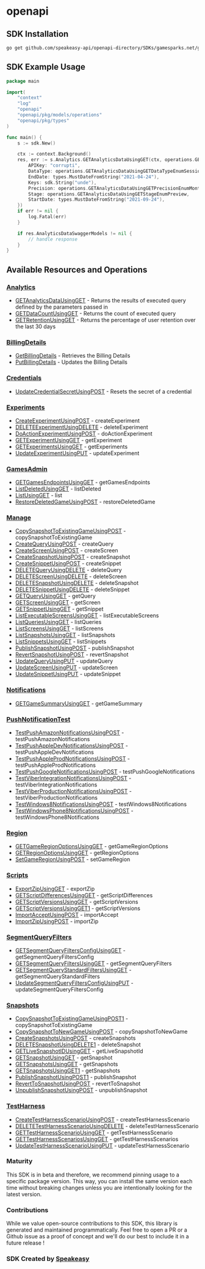 # openapi

<!-- Start SDK Installation -->
## SDK Installation

```bash
go get github.com/speakeasy-api/openapi-directory/SDKs/gamesparks.net/game-details/v2/go
```
<!-- End SDK Installation -->

## SDK Example Usage
<!-- Start SDK Example Usage -->
```go
package main

import(
	"context"
	"log"
	"openapi"
	"openapi/pkg/models/operations"
	"openapi/pkg/types"
)

func main() {
    s := sdk.New()

    ctx := context.Background()
    res, err := s.Analytics.GETAnalyticsDataUsingGET(ctx, operations.GETAnalyticsDataUsingGETRequest{
        APIKey: "corrupti",
        DataType: operations.GETAnalyticsDataUsingGETDataTypeEnumSessionAnalytic,
        EndDate: types.MustDateFromString("2021-04-24"),
        Keys: sdk.String("unde"),
        Precision: operations.GETAnalyticsDataUsingGETPrecisionEnumMonthly,
        Stage: operations.GETAnalyticsDataUsingGETStageEnumPreview,
        StartDate: types.MustDateFromString("2021-09-24"),
    })
    if err != nil {
        log.Fatal(err)
    }

    if res.AnalyticsDataSwaggerModels != nil {
        // handle response
    }
}
```
<!-- End SDK Example Usage -->

<!-- Start SDK Available Operations -->
## Available Resources and Operations


### [Analytics](docs/analytics/README.md)

* [GETAnalyticsDataUsingGET](docs/analytics/README.md#getanalyticsdatausingget) - Returns the results of executed query defined by the parameters passed in
* [GETDataCountUsingGET](docs/analytics/README.md#getdatacountusingget) - Returns the count of executed query
* [GETRetentionUsingGET](docs/analytics/README.md#getretentionusingget) - Returns the percentage of user retention over the last 30 days

### [BillingDetails](docs/billingdetails/README.md)

* [GetBillingDetails](docs/billingdetails/README.md#getbillingdetails) - Retrieves the Billing Details
* [PutBillingDetails](docs/billingdetails/README.md#putbillingdetails) - Updates the Billing Details

### [Credentials](docs/credentials/README.md)

* [UpdateCredentialSecretUsingPOST](docs/credentials/README.md#updatecredentialsecretusingpost) - Resets the secret of a credential

### [Experiments](docs/experiments/README.md)

* [CreateExperimentUsingPOST](docs/experiments/README.md#createexperimentusingpost) - createExperiment
* [DELETEExperimentUsingDELETE](docs/experiments/README.md#deleteexperimentusingdelete) - deleteExperiment
* [DoActionExperimentUsingPOST](docs/experiments/README.md#doactionexperimentusingpost) - doActionExperiment
* [GETExperimentUsingGET](docs/experiments/README.md#getexperimentusingget) - getExperiment
* [GETExperimentsUsingGET](docs/experiments/README.md#getexperimentsusingget) - getExperiments
* [UpdateExperimentUsingPUT](docs/experiments/README.md#updateexperimentusingput) - updateExperiment

### [GamesAdmin](docs/gamesadmin/README.md)

* [GETGamesEndpointsUsingGET](docs/gamesadmin/README.md#getgamesendpointsusingget) - getGamesEndpoints
* [ListDeletedUsingGET](docs/gamesadmin/README.md#listdeletedusingget) - listDeleted
* [ListUsingGET](docs/gamesadmin/README.md#listusingget) - list
* [RestoreDeletedGameUsingPOST](docs/gamesadmin/README.md#restoredeletedgameusingpost) - restoreDeletedGame

### [Manage](docs/manage/README.md)

* [CopySnapshotToExistingGameUsingPOST](docs/manage/README.md#copysnapshottoexistinggameusingpost) - copySnapshotToExistingGame
* [CreateQueryUsingPOST](docs/manage/README.md#createqueryusingpost) - createQuery
* [CreateScreenUsingPOST](docs/manage/README.md#createscreenusingpost) - createScreen
* [CreateSnapshotUsingPOST](docs/manage/README.md#createsnapshotusingpost) - createSnapshot
* [CreateSnippetUsingPOST](docs/manage/README.md#createsnippetusingpost) - createSnippet
* [DELETEQueryUsingDELETE](docs/manage/README.md#deletequeryusingdelete) - deleteQuery
* [DELETEScreenUsingDELETE](docs/manage/README.md#deletescreenusingdelete) - deleteScreen
* [DELETESnapshotUsingDELETE](docs/manage/README.md#deletesnapshotusingdelete) - deleteSnapshot
* [DELETESnippetUsingDELETE](docs/manage/README.md#deletesnippetusingdelete) - deleteSnippet
* [GETQueryUsingGET](docs/manage/README.md#getqueryusingget) - getQuery
* [GETScreenUsingGET](docs/manage/README.md#getscreenusingget) - getScreen
* [GETSnippetUsingGET](docs/manage/README.md#getsnippetusingget) - getSnippet
* [ListExecutableScreensUsingGET](docs/manage/README.md#listexecutablescreensusingget) - listExecutableScreens
* [ListQueriesUsingGET](docs/manage/README.md#listqueriesusingget) - listQueries
* [ListScreensUsingGET](docs/manage/README.md#listscreensusingget) - listScreens
* [ListSnapshotsUsingGET](docs/manage/README.md#listsnapshotsusingget) - listSnapshots
* [ListSnippetsUsingGET](docs/manage/README.md#listsnippetsusingget) - listSnippets
* [PublishSnapshotUsingPOST](docs/manage/README.md#publishsnapshotusingpost) - publishSnapshot
* [RevertSnapshotUsingPOST](docs/manage/README.md#revertsnapshotusingpost) - revertSnapshot
* [UpdateQueryUsingPUT](docs/manage/README.md#updatequeryusingput) - updateQuery
* [UpdateScreenUsingPUT](docs/manage/README.md#updatescreenusingput) - updateScreen
* [UpdateSnippetUsingPUT](docs/manage/README.md#updatesnippetusingput) - updateSnippet

### [Notifications](docs/notifications/README.md)

* [GETGameSummaryUsingGET](docs/notifications/README.md#getgamesummaryusingget) - getGameSummary

### [PushNotificationTest](docs/pushnotificationtest/README.md)

* [TestPushAmazonNotificationsUsingPOST](docs/pushnotificationtest/README.md#testpushamazonnotificationsusingpost) - testPushAmazonNotifications
* [TestPushAppleDevNotificationsUsingPOST](docs/pushnotificationtest/README.md#testpushappledevnotificationsusingpost) - testPushAppleDevNotifications
* [TestPushAppleProdNotificationsUsingPOST](docs/pushnotificationtest/README.md#testpushappleprodnotificationsusingpost) - testPushAppleProdNotifications
* [TestPushGoogleNotificationsUsingPOST](docs/pushnotificationtest/README.md#testpushgooglenotificationsusingpost) - testPushGoogleNotifications
* [TestViberIntegrationNotificationsUsingPOST](docs/pushnotificationtest/README.md#testviberintegrationnotificationsusingpost) - testViberIntegrationNotifications
* [TestViberProductionNotificationsUsingPOST](docs/pushnotificationtest/README.md#testviberproductionnotificationsusingpost) - testViberProductionNotifications
* [TestWindows8NotificationsUsingPOST](docs/pushnotificationtest/README.md#testwindows8notificationsusingpost) - testWindows8Notifications
* [TestWindowsPhone8NotificationsUsingPOST](docs/pushnotificationtest/README.md#testwindowsphone8notificationsusingpost) - testWindowsPhone8Notifications

### [Region](docs/region/README.md)

* [GETGameRegionOptionsUsingGET](docs/region/README.md#getgameregionoptionsusingget) - getGameRegionOptions
* [GETRegionOptionsUsingGET](docs/region/README.md#getregionoptionsusingget) - getRegionOptions
* [SetGameRegionUsingPOST](docs/region/README.md#setgameregionusingpost) - setGameRegion

### [Scripts](docs/scripts/README.md)

* [ExportZipUsingGET](docs/scripts/README.md#exportzipusingget) - exportZip
* [GETScriptDifferencesUsingGET](docs/scripts/README.md#getscriptdifferencesusingget) - getScriptDifferences
* [GETScriptVersionsUsingGET](docs/scripts/README.md#getscriptversionsusingget) - getScriptVersions
* [GETScriptVersionsUsingGET1](docs/scripts/README.md#getscriptversionsusingget1) - getScriptVersions
* [ImportAcceptUsingPOST](docs/scripts/README.md#importacceptusingpost) - importAccept
* [ImportZipUsingPOST](docs/scripts/README.md#importzipusingpost) - importZip

### [SegmentQueryFilters](docs/segmentqueryfilters/README.md)

* [GETSegmentQueryFiltersConfigUsingGET](docs/segmentqueryfilters/README.md#getsegmentqueryfiltersconfigusingget) - getSegmentQueryFiltersConfig
* [GETSegmentQueryFiltersUsingGET](docs/segmentqueryfilters/README.md#getsegmentqueryfiltersusingget) - getSegmentQueryFilters
* [GETSegmentQueryStandardFiltersUsingGET](docs/segmentqueryfilters/README.md#getsegmentquerystandardfiltersusingget) - getSegmentQueryStandardFilters
* [UpdateSegmentQueryFiltersConfigUsingPUT](docs/segmentqueryfilters/README.md#updatesegmentqueryfiltersconfigusingput) - updateSegmentQueryFiltersConfig

### [Snapshots](docs/snapshots/README.md)

* [CopySnapshotToExistingGameUsingPOST1](docs/snapshots/README.md#copysnapshottoexistinggameusingpost1) - copySnapshotToExistingGame
* [CopySnapshotToNewGameUsingPOST](docs/snapshots/README.md#copysnapshottonewgameusingpost) - copySnapshotToNewGame
* [CreateSnapshotsUsingPOST](docs/snapshots/README.md#createsnapshotsusingpost) - createSnapshots
* [DELETESnapshotUsingDELETE1](docs/snapshots/README.md#deletesnapshotusingdelete1) - deleteSnapshot
* [GETLiveSnapshotIDUsingGET](docs/snapshots/README.md#getlivesnapshotidusingget) - getLiveSnapshotId
* [GETSnapshotUsingGET](docs/snapshots/README.md#getsnapshotusingget) - getSnapshot
* [GETSnapshotsUsingGET](docs/snapshots/README.md#getsnapshotsusingget) - getSnapshots
* [GETSnapshotsUsingGET1](docs/snapshots/README.md#getsnapshotsusingget1) - getSnapshots
* [PublishSnapshotUsingPOST1](docs/snapshots/README.md#publishsnapshotusingpost1) - publishSnapshot
* [RevertToSnapshotUsingPOST](docs/snapshots/README.md#reverttosnapshotusingpost) - revertToSnapshot
* [UnpublishSnapshotUsingPOST](docs/snapshots/README.md#unpublishsnapshotusingpost) - unpublishSnapshot

### [TestHarness](docs/testharness/README.md)

* [CreateTestHarnessScenarioUsingPOST](docs/testharness/README.md#createtestharnessscenariousingpost) - createTestHarnessScenario
* [DELETETestHarnessScenarioUsingDELETE](docs/testharness/README.md#deletetestharnessscenariousingdelete) - deleteTestHarnessScenario
* [GETTestHarnessScenarioUsingGET](docs/testharness/README.md#gettestharnessscenariousingget) - getTestHarnessScenario
* [GETTestHarnessScenariosUsingGET](docs/testharness/README.md#gettestharnessscenariosusingget) - getTestHarnessScenarios
* [UpdateTestHarnessScenarioUsingPUT](docs/testharness/README.md#updatetestharnessscenariousingput) - updateTestHarnessScenario
<!-- End SDK Available Operations -->

### Maturity

This SDK is in beta and therefore, we recommend pinning usage to a specific package version.
This way, you can install the same version each time without breaking changes unless you are intentionally
looking for the latest version.

### Contributions

While we value open-source contributions to this SDK, this library is generated and maintained programmatically.
Feel free to open a PR or a Github issue as a proof of concept and we'll do our best to include it in a future release !

### SDK Created by [Speakeasy](https://docs.speakeasyapi.dev/docs/using-speakeasy/client-sdks)
